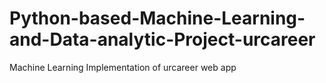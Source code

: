 # Python-based-Machine-Learning-and-Data-analytic-Project-urcareer
Machine Learning Implementation of urcareer web app
